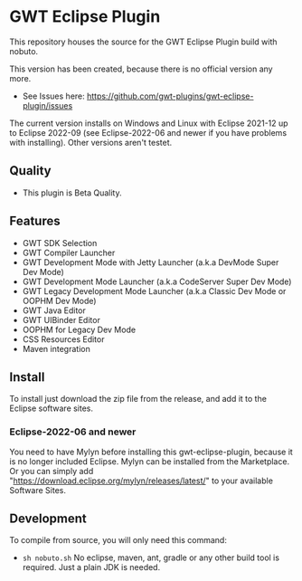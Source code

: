 # GWT Eclipse Plugin

This repository houses the source for the GWT Eclipse Plugin build with nobuto. 

This version has been created, because there is no official version any more.
  
* See Issues here: https://github.com/gwt-plugins/gwt-eclipse-plugin/issues

The current version installs on Windows and Linux with Eclipse 2021-12 up to Eclipse 2022-09 (see Eclipse-2022-06 and newer if you have problems with installing). Other versions aren't testet.

## Quality
* This plugin is Beta Quality. 

## Features
* GWT SDK Selection
* GWT Compiler Launcher
* GWT Development Mode with Jetty Launcher (a.k.a DevMode Super Dev Mode)
* GWT Development Mode Launcher (a.k.a CodeServer Super Dev Mode)
* GWT Legacy Development Mode Launcher (a.k.a Classic Dev Mode or OOPHM Dev Mode)
* GWT Java Editor
* GWT UIBinder Editor
* OOPHM for Legacy Dev Mode
* CSS Resources Editor
* Maven integration

## Install
To install just download the zip file from the release, and add it to the Eclipse software sites.
### Eclipse-2022-06 and newer
You need to have Mylyn before installing this gwt-eclipse-plugin, because it is no longer included Eclipse. Mylyn can be installed from the Marketplace.
Or you can simply add "https://download.eclipse.org/mylyn/releases/latest/" to your available Software Sites.

## Development 
To compile from source, you will only need this command:
* `sh nobuto.sh`
No eclipse, maven, ant, gradle or any other build tool is required. Just a plain JDK is needed.
